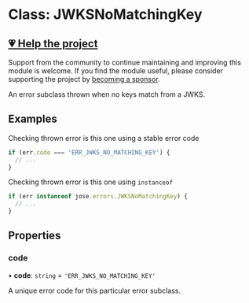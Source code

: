 # Class: JWKSNoMatchingKey

## [💗 Help the project](https://github.com/sponsors/panva)

Support from the community to continue maintaining and improving this module is welcome. If you find the module useful, please consider supporting the project by [becoming a sponsor](https://github.com/sponsors/panva).

An error subclass thrown when no keys match from a JWKS.

## Examples

Checking thrown error is this one using a stable error code

```js
if (err.code === 'ERR_JWKS_NO_MATCHING_KEY') {
  // ...
}
```

Checking thrown error is this one using `instanceof`

```js
if (err instanceof jose.errors.JWKSNoMatchingKey) {
  // ...
}
```

## Properties

### code

• **code**: `string` = `'ERR_JWKS_NO_MATCHING_KEY'`

A unique error code for this particular error subclass.
